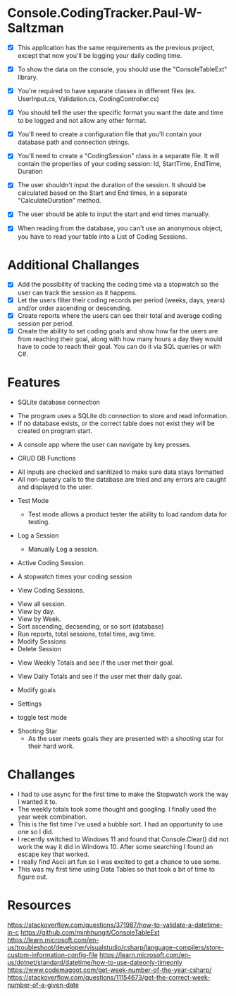 # Console.CodingTracker.Paul-W-Saltzman
- [x] This application has the same requirements as the previous project, except that now you'll be logging your daily coding time.
- [x] To show the data on the console, you should use the "ConsoleTableExt" library.
- [x] You're required to have separate classes in different files (ex. UserInput.cs, Validation.cs, CodingController.cs)
- [x] You should tell the user the specific format you want the date and time to be logged and not allow any other format.
- [x] You'll need to create a configuration file that you'll contain your database path and connection strings.
- [x] You'll need to create a "CodingSession" class in a separate file. It will contain the properties of your coding session: Id, StartTime, EndTime, Duration
- [x] The user shouldn't input the duration of the session. It should be calculated based on the Start and End times, in a separate "CalculateDuration" method.
- [x] The user should be able to input the start and end times manually.
- [x] When reading from the database, you can't use an anonymous object, you have to read your table into a List of Coding Sessions.
 

# Additional Challanges
- [x] Add the possibility of tracking the coding time via a stopwatch so the user can track the session as it happens.
- [x] Let the users filter their coding records per period (weeks, days, years) and/or order ascending or descending.
- [x] Create reports where the users can see their total and average coding session per period.
- [x] Create the ability to set coding goals and show how far the users are from reaching their goal, along with how many hours a day they would have to code to reach their goal. You can do it via SQL queries or with C#.

# Features
* SQLite database connection
- The program uses a SQLite db connection to store and read information. 
- If no database exists, or the correct table does not exist they will be created on program start.
  
* A console app where the user can navigate by key presses.

* CRUD DB Functions
 - All inputs are checked and sanitized to make sure data stays formatted
 - All non-queary calls to the database are tried and any errors are caught and displayed to the user.

* Test Mode
  - Test mode allows a product tester the ability to load random data for testing.

* Log a Session
  - Manually Log a session.

* Active Coding Session.
- A stopwatch times your coding session
  
* View Coding Sessions.
- View all session.
- View by day.
- View by Week.
- Sort ascending, decsending, or so sort (database)
- Run reports, total sessions, total time, avg time.
- Modify Sessions
- Delete Session

* View Weekly Totals and see if the user met their goal.
  
* View Daily Totals and see if the user met their daily goal.

* Modify goals
  
* Settings
 - toggle test mode

* Shooting Star
  - As the user meets goals they are presented with a shooting star for their hard work.

# Challanges
- I had to use async for the first time to make the Stopwatch work the way I wanted it to.
- The weekly totals took some thought and googling. I finally used the year week combination.
- This is the fist time I've used a bubble sort.  I had an opportunity to use one so I did.
- I recently switched to Windows 11 and found that Console.Clear() did not work the way it did in Windows 10.  After some searching I found an escape key that worked.
- I really find Ascii art fun so I was excited to get a chance to use some.
- This was my first time using Data Tables so that took a bit of time to figure out.

  
# Resources 

https://stackoverflow.com/questions/371987/how-to-validate-a-datetime-in-c
https://github.com/minhhungit/ConsoleTableExt
https://learn.microsoft.com/en-us/troubleshoot/developer/visualstudio/csharp/language-compilers/store-custom-information-config-file
https://learn.microsoft.com/en-us/dotnet/standard/datetime/how-to-use-dateonly-timeonly
https://www.codemaggot.com/get-week-number-of-the-year-csharp/
https://stackoverflow.com/questions/11154673/get-the-correct-week-number-of-a-given-date

